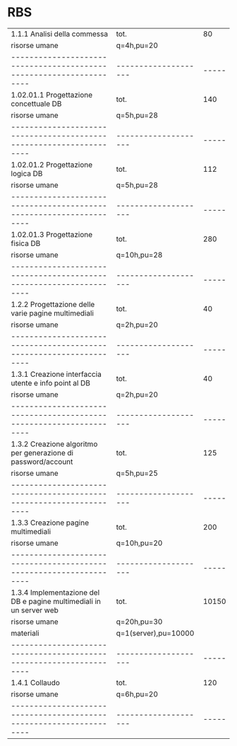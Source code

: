 # RBS
|                                                                     |                      |       |
| ------------------------------------------------------------------- | -------------------- | ----- |
| 1.1.1 Analisi della commessa                                        | tot.                 | 80    |
| risorse umane                                                       | q=4h,pu=20           |       |
| ------------------------------------------------------------------- | -------------------- | ----- |
| 1.02.01.1 Progettazione concettuale DB                              | tot.                 | 140   |
| risorse umane                                                       | q=5h,pu=28           |       |
| ------------------------------------------------------------------- | -------------------- | ----- |
| 1.02.01.2 Progettazione logica DB                                   | tot.                 | 112   |
| risorse umane                                                       | q=5h,pu=28           |       |
| ------------------------------------------------------------------- | -------------------- | ----- |
| 1.02.01.3 Progettazione fisica DB                                   | tot.                 | 280   |
| risorse umane                                                       | q=10h,pu=28          |       |
| ------------------------------------------------------------------- | -------------------- | ----- |
| 1.2.2 Progettazione delle varie pagine multimediali                 | tot.                 | 40    |
| risorse umane                                                       | q=2h,pu=20           |       |
| ------------------------------------------------------------------- | -------------------- | ----- |
| 1.3.1 Creazione interfaccia utente e info point al DB               | tot.                 | 40    |
| risorse umane                                                       | q=2h,pu=20           |       |
| ------------------------------------------------------------------- | -------------------- | ----- |
| 1.3.2 Creazione algoritmo per generazione di password/account       | tot.                 | 125   |
| risorse umane                                                       | q=5h,pu=25           |       |
| ------------------------------------------------------------------- | -------------------- | ----- |
| 1.3.3 Creazione pagine multimediali                                 | tot.                 | 200   |
| risorse umane                                                       | q=10h,pu=20          |       |
| ------------------------------------------------------------------- | -------------------- | ----- |
| 1.3.4 Implementazione del DB e pagine multimediali in un server web | tot.                 | 10150 |
| risorse umane                                                       | q=20h,pu=30          |       |
| materiali                                                           | q=1(server),pu=10000 |       |
| ------------------------------------------------------------------- | -------------------- | ----- |
| 1.4.1 Collaudo                                                      | tot.                 | 120   |
| risorse umane                                                       | q=6h,pu=20           |       |
| ------------------------------------------------------------------- | -------------------- | ----- |